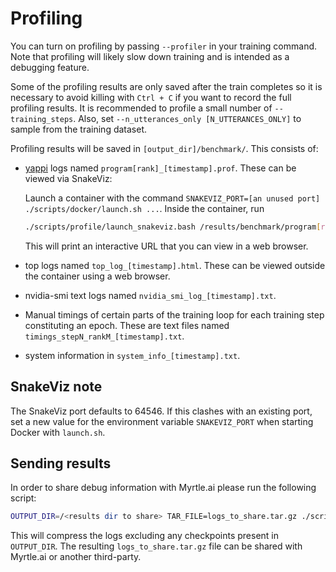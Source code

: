 # Profiling

You can turn on profiling by passing `--profiler` in your training command. Note that profiling will likely slow down training and is intended as a debugging feature.

Some of the profiling results are only saved after the train completes so it is necessary to avoid killing with `Ctrl + C` if you want to record the full profiling results.
It is recommended to profile a small number of `--training_steps`. Also, set `--n_utterances_only [N_UTTERANCES_ONLY]` to sample from the training dataset.

Profiling results will be saved in `[output_dir]/benchmark/`. This consists of:

* [yappi](https://github.com/sumerc/yappi/tree/master) logs named `program[rank]_[timestamp].prof`. These can be viewed via SnakeViz:

    Launch a container with the command `SNAKEVIZ_PORT=[an unused port] ./scripts/docker/launch.sh ...`. Inside the container, run

    ```sh
    ./scripts/profile/launch_snakeviz.bash /results/benchmark/program[rank]_[timestamp].prof
    ```

    This will print an interactive URL that you can view in a web browser.
* top logs named `top_log_[timestamp].html`. These can be viewed outside the container using a web browser.
* nvidia-smi text logs named `nvidia_smi_log_[timestamp].txt`.
* Manual timings of certain parts of the training loop for each training step constituting an epoch. These are text files named `timings_stepN_rankM_[timestamp].txt`.
* system information in `system_info_[timestamp].txt`.

## SnakeViz note

The SnakeViz port defaults to 64546. If this clashes with an existing port, set a new value for the environment variable `SNAKEVIZ_PORT` when starting Docker with `launch.sh`.

## Sending results

In order to share debug information with Myrtle.ai please run the following script:

```sh
OUTPUT_DIR=/<results dir to share> TAR_FILE=logs_to_share.tar.gz ./scripts/tar_logs_exclude_ckpts.bash
```

This will compress the logs excluding any checkpoints present in `OUTPUT_DIR`. The resulting `logs_to_share.tar.gz` file can be shared with Myrtle.ai or another third-party.
